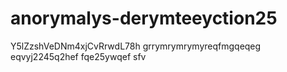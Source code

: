 # anorymalys-derymteeyction25
Y5lZzshVeDNm4xjCvRrwdL78h
grrymrymrymyreqfmgqeqeg
eqvyj2245q2hef
fqe25ywqef
sfv
